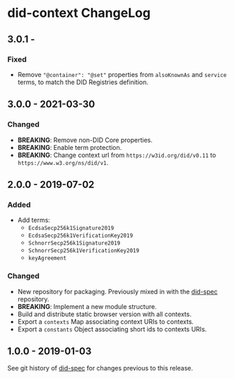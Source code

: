 # did-context ChangeLog

## 3.0.1 -

### Fixed
- Remove `"@container": "@set"` properties from `alsoKnownAs` and `service`
  terms, to match the DID Registries definition.

## 3.0.0 - 2021-03-30

### Changed
- **BREAKING**: Remove non-DID Core properties.
- **BREAKING**: Enable term protection.
- **BREAKING**: Change context url from `https://w3id.org/did/v0.11` to
  `https://www.w3.org/ns/did/v1`.

## 2.0.0 - 2019-07-02

### Added
- Add terms:
  - `EcdsaSecp256k1Signature2019`
  - `EcdsaSecp256k1VerificationKey2019`
  - `SchnorrSecp256k1Signature2019`
  - `SchnorrSecp256k1VerificationKey2019`
  - `keyAgreement`

### Changed
- New repository for packaging.  Previously mixed in with the [did-spec][]
  repository.
- **BREAKING**: Implement a new module structure.
- Build and distribute static browser version with all contexts.
- Export a `contexts` Map associating context URIs to contexts.
- Export a `constants` Object associating short ids to contexts URIs.

## 1.0.0 - 2019-01-03

See git history of [did-spec][] for changes previous to this release.

[did-spec]: https://github.com/w3c-ccg/did-spec
